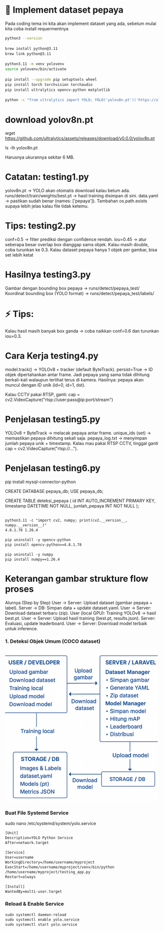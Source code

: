 # 📘 Implement dataset pepaya
Pada coding tema ini kita akan implement dataset yang ada, sebelum mulai
kita coba install requermentnya

```bash
python3 --version

brew install python@3.11
brew link python@3.11

python3.11 -m venv yolovenv
source yolovenv/bin/activate

pip install --upgrade pip setuptools wheel
pip install torch torchvision torchaudio
pip install ultralytics opencv-python matplotlib

python -c "from ultralytics import YOLO; YOLO('yolov8n.pt')('https://ultralytics.com/images/bus.jpg').show()"
```
# download yolov8n.pt
wget https://github.com/ultralytics/assets/releases/download/v0.0.0/yolov8n.pt

ls -lh yolov8n.pt

Harusnya ukurannya sekitar 6 MB.

# Catatan: testing1.py
yolov8n.pt → YOLO akan otomatis download kalau belum ada.
runs/detect/train/weights/best.pt → hasil training disimpan di sini.
data.yaml → pastikan sudah benar (names: ['pepaya']).
Tambahan os.path.exists supaya lebih jelas kalau file tidak ketemu.

# Tips: testing2.py
conf=0.5 → filter prediksi dengan confidence rendah.
iou=0.45 → atur seberapa besar overlap box dianggap sama objek. Kalau masih double, coba turunkan ke 0.3.
Kalau dataset pepaya hanya 1 objek per gambar, bisa set lebih ketat

# Hasilnya testing3.py

Gambar dengan bounding box pepaya → runs/detect/pepaya_test/
Koordinat bounding box (YOLO format) → runs/detect/pepaya_test/labels/
# ⚡ Tips:
Kalau hasil masih banyak box ganda → coba naikkan conf=0.6 dan turunkan iou=0.3.

# Cara Kerja testing4.py

model.track() → YOLOv8 + tracker (default ByteTrack).
persist=True → ID objek dipertahankan antar frame. Jadi pepaya yang sama tidak dihitung berkali-kali walaupun terlihat terus di kamera.
Hasilnya: pepaya akan muncul dengan ID unik (id=0, id=1, dst).

Kalau CCTV pakai RTSP, ganti:
cap = cv2.VideoCapture("rtsp://user:pass@ip:port/stream")

# Penjelasan testing5.py

YOLOv8 + ByteTrack → melacak pepaya antar frame.
unique_ids (set) → memastikan pepaya dihitung sekali saja.
pepaya_log.txt → menyimpan jumlah pepaya unik + timestamp.
Kalau mau pakai RTSP CCTV, tinggal ganti cap = cv2.VideoCapture("rtsp://...").

# Penjelasan testing6.py
pip install mysql-connector-python

CREATE DATABASE pepaya_db;
USE pepaya_db;

CREATE TABLE deteksi_pepaya (
    id INT AUTO_INCREMENT PRIMARY KEY,
    timestamp DATETIME NOT NULL,
    jumlah_pepaya INT NOT NULL
);

```

python3.11 -c "import cv2, numpy; print(cv2.__version__, numpy.__version__)"
4.8.1.78 1.26.4

pip uninstall -y opencv-python
pip install opencv-python==4.8.1.78

pip uninstall -y numpy
pip install numpy==1.26.4
```
# Keterangan gambar strukture flow proses
Alurnya (Step by Step)
User → Server: Upload dataset (gambar pepaya + label).
Server → DB: Simpan data + update dataset.yaml.
User → Server: Download dataset terbaru (zip).
User (local GPU): Training YOLOv8 → hasil best.pt.
User → Server: Upload hasil training (best.pt, results.json).
Server: Evaluasi, update leaderboard.
User → Server: Download model terbaik untuk inference.

### 1. Deteksi Objek Umum (COCO dataset)
<img src="strukture.png" alt="strukture" width="500"/>

### Buat File Systemd Service

sudo nano /etc/systemd/system/yolo.service
```
[Unit]
Description=YOLO Python Service
After=network.target

[Service]
User=username
WorkingDirectory=/home/username/myproject
ExecStart=/home/username/myproject/venv/bin/python /home/username/myproject/testing_app.py
Restart=always

[Install]
WantedBy=multi-user.target
```
### Reload & Enable Service
```
sudo systemctl daemon-reload
sudo systemctl enable yolo.service
sudo systemctl start yolo.service

```
